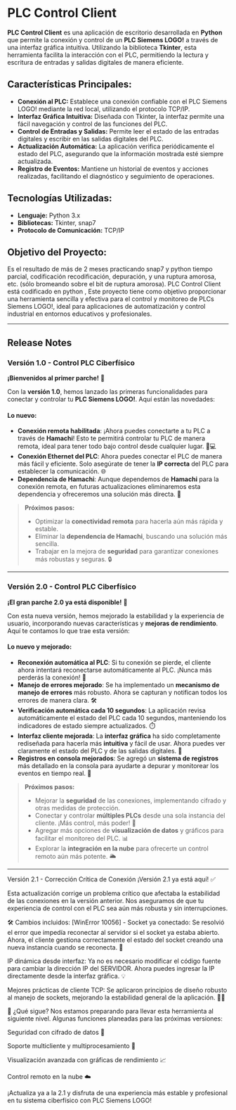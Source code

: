 # PLC Control Client

**PLC Control Client** es una aplicación de escritorio desarrollada en **Python** que permite la conexión y control de un **PLC Siemens LOGO!** a través de una interfaz gráfica intuitiva. Utilizando la biblioteca **Tkinter**, esta herramienta facilita la interacción con el PLC, permitiendo la lectura y escritura de entradas y salidas digitales de manera eficiente.

## **Características Principales:**

- **Conexión al PLC:** Establece una conexión confiable con el PLC Siemens LOGO! mediante la red local, utilizando el protocolo TCP/IP.
- **Interfaz Gráfica Intuitiva:** Diseñada con Tkinter, la interfaz permite una fácil navegación y control de las funciones del PLC.
- **Control de Entradas y Salidas:** Permite leer el estado de las entradas digitales y escribir en las salidas digitales del PLC.
- **Actualización Automática:** La aplicación verifica periódicamente el estado del PLC, asegurando que la información mostrada esté siempre actualizada.
- **Registro de Eventos:** Mantiene un historial de eventos y acciones realizadas, facilitando el diagnóstico y seguimiento de operaciones.

## **Tecnologías Utilizadas:**

- **Lenguaje:** Python 3.x
- **Bibliotecas:** Tkinter, snap7
- **Protocolo de Comunicación:** TCP/IP

## **Objetivo del Proyecto:**

Es el resultado de más de 2 meses practicando snap7 y python  tiempo parcial, codificación recodificación, depuración, y una ruptura amorosa, etc. (sólo bromeando sobre el bit de ruptura amorosa). PLC Control Client  está codificado en python , Este proyecto tiene como objetivo proporcionar una herramienta sencilla y efectiva para el control y monitoreo de PLCs Siemens LOGO!, ideal para aplicaciones de automatización y control industrial en entornos educativos y profesionales.

---

## **Release Notes**

### **Versión 1.0 - Control PLC Ciberfísico**

**¡Bienvenidos al primer parche!** 🎉

Con la **versión 1.0**, hemos lanzado las primeras funcionalidades para conectar y controlar tu **PLC Siemens LOGO!**. Aquí están las novedades:

#### **Lo nuevo:**

- **Conexión remota habilitada**: ¡Ahora puedes conectarte a tu PLC a través de **Hamachi**! Esto te permitirá controlar tu PLC de manera remota, ideal para tener todo bajo control desde cualquier lugar. 🔧💻
- **Conexión Ethernet del PLC**: Ahora puedes conectar el PLC de manera más fácil y eficiente. Solo asegúrate de tener la **IP correcta** del PLC para establecer la comunicación. 🌐
- **Dependencia de Hamachi**: Aunque dependemos de **Hamachi** para la conexión remota, en futuras actualizaciones eliminaremos esta dependencia y ofreceremos una solución más directa. 🌟

> **Próximos pasos:**
> 
> - Optimizar la **conectividad remota** para hacerla aún más rápida y estable.
> - Eliminar la **dependencia de Hamachi**, buscando una solución más sencilla.
> - Trabajar en la mejora de **seguridad** para garantizar conexiones más robustas y seguras. 🔒

---

### **Versión 2.0 - Control PLC Ciberfísico**

**¡El gran parche 2.0 ya está disponible!** 🚀

Con esta nueva versión, hemos mejorado la estabilidad y la experiencia de usuario, incorporando nuevas características y **mejoras de rendimiento**. Aquí te contamos lo que trae esta versión:

#### **Lo nuevo y mejorado:**

- **Reconexión automática al PLC**: Si tu conexión se pierde, el cliente ahora intentará reconectarse automáticamente al PLC. ¡Nunca más perderás la conexión! 🔄
- **Manejo de errores mejorado**: Se ha implementado un **mecanismo de manejo de errores** más robusto. Ahora se capturan y notifican todos los errores de manera clara. 🛠️
- **Verificación automática cada 10 segundos**: La aplicación revisa automáticamente el estado del PLC cada 10 segundos, manteniendo los indicadores de estado siempre actualizados. ⏱️
- **Interfaz cliente mejorada**: La **interfaz gráfica** ha sido completamente rediseñada para hacerla más **intuitiva** y fácil de usar. Ahora puedes ver claramente el estado del PLC y de las salidas digitales. 🎨
- **Registros en consola mejorados**: Se agregó un **sistema de registros** más detallado en la consola para ayudarte a depurar y monitorear los eventos en tiempo real. 📜

> **Próximos pasos:**
> 
> - Mejorar la **seguridad** de las conexiones, implementando cifrado y otras medidas de protección.
> - Conectar y controlar **múltiples PLCs** desde una sola instancia del cliente. ¡Más control, más poder! 💪
> - Agregar más opciones de **visualización de datos** y gráficos para facilitar el monitoreo del PLC. 📊
> - Explorar la **integración en la nube** para ofrecerte un control remoto aún más potente. 🌥️

---
Versión 2.1 - Corrección Crítica de Conexión
¡Versión 2.1 ya está aquí! ✅

Esta actualización corrige un problema crítico que afectaba la estabilidad de las conexiones en la versión anterior. Nos aseguramos de que tu experiencia de control con el PLC sea aún más robusta y sin interrupciones.

🛠️ Cambios incluidos:
[WinError 10056] - Socket ya conectado: Se resolvió el error que impedía reconectar al servidor si el socket ya estaba abierto. Ahora, el cliente gestiona correctamente el estado del socket creando una nueva instancia cuando se reconecta. 🎯

IP dinámica desde interfaz: Ya no es necesario modificar el código fuente para cambiar la dirección IP del SERVIDOR. Ahora puedes ingresar la IP directamente desde la interfaz gráfica. 💡

Mejores prácticas de cliente TCP: Se aplicaron principios de diseño robusto al manejo de sockets, mejorando la estabilidad general de la aplicación. 👨‍💻

📌 ¿Qué sigue?
Nos estamos preparando para llevar esta herramienta al siguiente nivel. Algunas funciones planeadas para las próximas versiones:

Seguridad con cifrado de datos 🔐

Soporte multicliente y multiprocesamiento 🤝

Visualización avanzada con gráficas de rendimiento 📈

Control remoto en la nube ☁️

¡Actualiza ya a la 2.1 y disfruta de una experiencia más estable y profesional en tu sistema ciberfísico con PLC Siemens LOGO!


